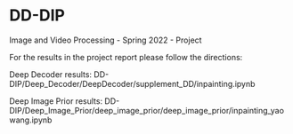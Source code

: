 # DD-DIP

Image and Video Processing - Spring 2022 - Project

For the results in the project report please follow the directions:

Deep Decoder results: DD-DIP/Deep_Decoder/DeepDecoder/supplement_DD/inpainting.ipynb

Deep Image Prior results: DD-DIP/Deep_Image_Prior/deep_image_prior/deep_image_prior/inpainting_yaowang.ipynb
